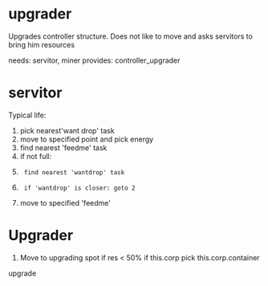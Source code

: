 # upgrader #

Upgrades controller structure. Does not like to move and asks servitors to bring him resources

needs: servitor, miner
provides: controller_upgrader

# servitor #

Typical life:

1. pick nearest'want drop' task
2. move to specified point and pick energy
3. find nearest 'feedme' task 
4. if not full:
5.		find nearest 'wantdrop' task
6.		if 'wantdrop' is closer: goto 2
7. move to specified 'feedme'

# Upgrader #

1. Move to upgrading spot
if res < 50%
	if this.corp
		pick this.corp.container
	
upgrade
